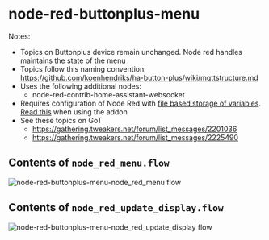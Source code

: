 # node-red-buttonplus-menu

Notes:
* Topics on Buttonplus device remain unchanged. Node red handles maintains the state of the menu
* Topics follow this naming convention: https://github.com/koenhendriks/ha-button-plus/wiki/mqttstructure.md
* Uses the following additional nodes:
  * node-red-contrib-home-assistant-websocket
* Requires configuration of Node Red with [file based storage of variables](https://stevesnoderedguide.com/node-red-variables). [Read this](https://community.home-assistant.io/t/persistent-states-node-red/76174) when using the addon
* See these topics on GoT
  * https://gathering.tweakers.net/forum/list_messages/2201036
  * https://gathering.tweakers.net/forum/list_messages/2225490

## Contents of `node_red_menu.flow`
![node-red-buttonplus-menu-node_red_menu flow](https://github.com/balk77/node-red-buttonplus-menu/assets/10166350/f3d03355-e091-4de2-8783-b7629eaf5abd)

## Contents of `node_red_update_display.flow`
![node-red-buttonplus-menu-node_red_update_display flow](https://github.com/balk77/node-red-buttonplus-menu/assets/10166350/d6bd88e3-5da6-47e0-ab0a-b91796e41f9c)
